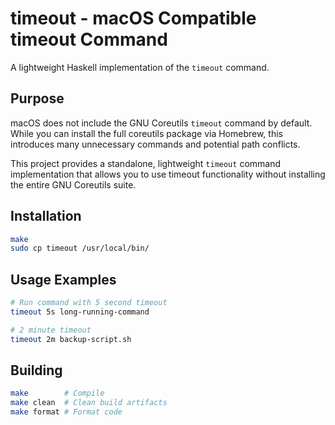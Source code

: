# timeout - macOS Compatible timeout Command

A lightweight Haskell implementation of the `timeout` command.

## Purpose

macOS does not include the GNU Coreutils `timeout` command by default. While you can install the full coreutils package via Homebrew, this introduces many unnecessary commands and potential path conflicts.

This project provides a standalone, lightweight `timeout` command implementation that allows you to use timeout functionality without installing the entire GNU Coreutils suite.

## Installation

```bash
make
sudo cp timeout /usr/local/bin/
```

## Usage Examples

```bash
# Run command with 5 second timeout
timeout 5s long-running-command

# 2 minute timeout
timeout 2m backup-script.sh
```

## Building

```bash
make        # Compile
make clean  # Clean build artifacts
make format # Format code
```
